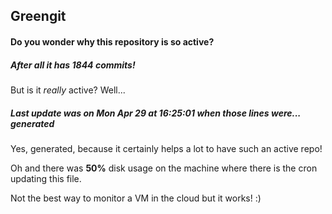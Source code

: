 ## Greengit

#### Do you wonder why this repository is so active?

##### After all it has 1844 commits!

But is it *really* active? Well...

##### Last update was on Mon Apr 29 at 16:25:01 when those lines were... generated

Yes, generated, because it certainly helps a lot to have such an active repo!

Oh and there was **50%** disk usage on the machine
where there is the cron updating this file.

Not the best way to monitor a VM in the cloud but it works! :)
